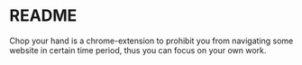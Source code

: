 README
================

Chop your hand is a chrome-extension to prohibit you from navigating some website in certain time period, thus you can focus on your own work. 
